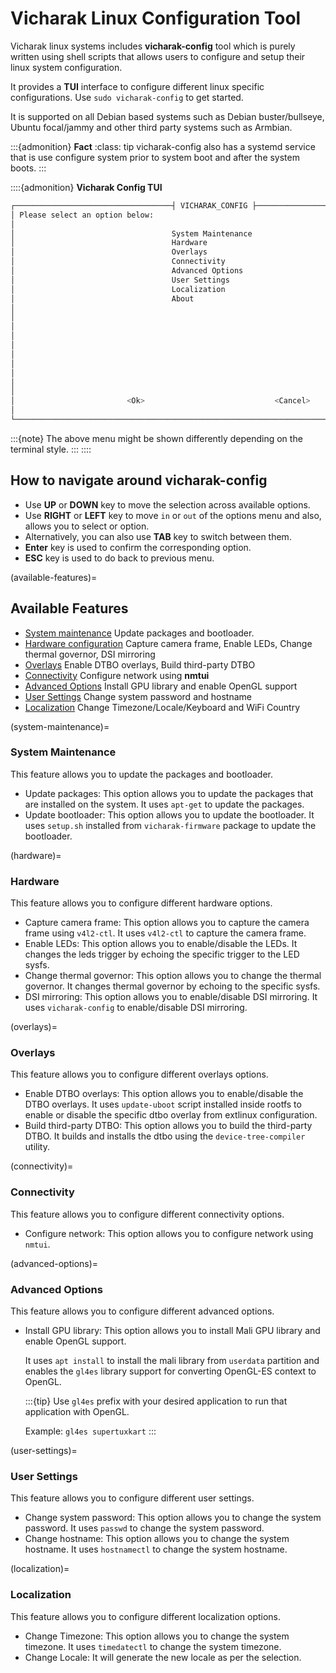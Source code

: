 # Vicharak Linux Configuration Tool

Vicharak linux systems includes **vicharak-config** tool which is purely written
using shell scripts that allows users to configure and setup their linux system configuration.

It provides a **TUI** interface to configure different linux specific configurations.
Use `sudo vicharak-config` to get started.

It is supported on all Debian based systems such as Debian buster/bullseye,
Ubuntu focal/jammy and other third party systems such as Armbian.

:::{admonition} **Fact**
:class: tip
vicharak-config also has a systemd service that is use configure system
prior to system boot and after the system boots.
:::

::::{admonition} **Vicharak Config TUI**

```bash
┌───────────────────────────────────┤ VICHARAK_CONFIG ├────────────────────────────────────┐
│ Please select an option below:                                                           │
│                                                                                          │
│                                   System Maintenance                                      │
│                                   Hardware                                               │
│                                   Overlays                                               │
│                                   Connectivity                                           │
│                                   Advanced Options                                       │
│                                   User Settings                                          │
│                                   Localization                                           │
│                                   About                                                  │
│                                                                                          │
│                                                                                          │
│                                                                                          │
│                                                                                          │
│                                                                                          │
│                                                                                          │
│                                                                                          │
│                                                                                          │
│                                                                                          │
│                                                                                          │
│                         <Ok>                             <Cancel>                        │
│                                                                                          │
└──────────────────────────────────────────────────────────────────────────────────────────┘
```

:::{note}
The above menu might be shown differently depending on the terminal style.
:::
::::

## How to navigate around vicharak-config

- Use **UP** or **DOWN** key to move the selection across available options.
- Use **RIGHT** or **LEFT** key to move `in` or `out` of the options menu and also,
  allows you to select **<Ok>** or **<Cancel>** option.
- Alternatively, you can also use **TAB** key to switch between them.
- **Enter** key is used to confirm the corresponding option.
- **ESC** key is used to do back to previous menu.

(available-features)=

## Available Features

- [System maintenance](#system-maintenance)
  Update packages and bootloader.
- [Hardware configuration](#hardware)
  Capture camera frame, Enable LEDs, Change thermal governor, DSI mirroring
- [Overlays](#overlays)
  Enable DTBO overlays, Build third-party DTBO
- [Connectivity](#connectivity)
  Configure network using **nmtui**
- [Advanced Options](#advanced-options)
  Install GPU library and enable OpenGL support
- [User Settings](#user-settings)
  Change system password and hostname
- [Localization](#localization)
  Change Timezone/Locale/Keyboard and WiFi Country

(system-maintenance)=

### System Maintenance

This feature allows you to update the packages and bootloader.

- Update packages: This option allows you to update the packages that are installed
  on the system. It uses `apt-get` to update the packages.
- Update bootloader: This option allows you to update the bootloader. It uses
  `setup.sh` installed from `vicharak-firmware` package to update the bootloader.

(hardware)=

### Hardware

This feature allows you to configure different hardware options.

- Capture camera frame: This option allows you to capture the camera frame using
  `v4l2-ctl`. It uses `v4l2-ctl` to capture the camera frame.
- Enable LEDs: This option allows you to enable/disable the LEDs. It changes the
  leds trigger by echoing the specific trigger to the LED sysfs.
- Change thermal governor: This option allows you to change the thermal governor.
  It changes thermal governor by echoing to the specific sysfs.
- DSI mirroring: This option allows you to enable/disable DSI mirroring.
  It uses `vicharak-config` to enable/disable DSI mirroring.

(overlays)=

### Overlays

This feature allows you to configure different overlays options.

- Enable DTBO overlays: This option allows you to enable/disable the DTBO overlays.
  It uses `update-uboot` script installed inside rootfs to enable or disable the specific
  dtbo overlay from extlinux configuration.
- Build third-party DTBO: This option allows you to build the third-party DTBO.
  It builds and installs the dtbo using the `device-tree-compiler` utility.

(connectivity)=

### Connectivity

This feature allows you to configure different connectivity options.

- Configure network: This option allows you to configure network using `nmtui`.

(advanced-options)=

### Advanced Options

This feature allows you to configure different advanced options.

- Install GPU library:
  This option allows you to install Mali GPU library and enable OpenGL support.

  It uses `apt install` to install the mali library from `userdata` partition
  and enables the `gl4es` library support for converting OpenGL-ES context to OpenGL.

  :::{tip}
  Use `gl4es` prefix with your desired application to run that application with OpenGL.

  Example: `gl4es supertuxkart`
  :::

(user-settings)=

### User Settings

This feature allows you to configure different user settings.

- Change system password: This option allows you to change the system password.
  It uses `passwd` to change the system password.
- Change hostname: This option allows you to change the system hostname.
  It uses `hostnamectl` to change the system hostname.

(localization)=

### Localization

This feature allows you to configure different localization options.

- Change Timezone: This option allows you to change the system timezone.
  It uses `timedatectl` to change the system timezone.
- Change Locale: It will generate the new locale as per the selection.

